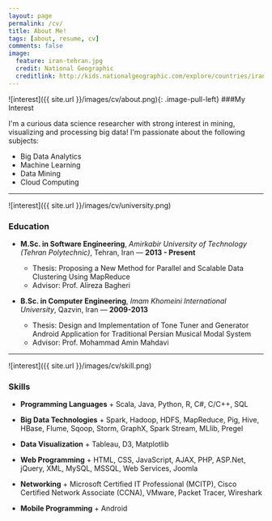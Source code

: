 ```yaml
---
layout: page
permalink: /cv/
title: About Me!
tags: [about, resume, cv]
comments: false
image:
  feature: iran-tehran.jpg
  credit: National Geographic
  creditlink: http://kids.nationalgeographic.com/explore/countries/iran/#iran-tehran.jpg
---
```


![interest]({{ site.url }}/images/cv/about.png){: .image-pull-left} ###My Interest 

I'm a curious data science researcher with strong interest in mining, visualizing and processing big data! I'm passionate about the following subjects:

* Big Data Analytics
* Machine Learning
* Data Mining
* Cloud Computing

---

![interest]({{ site.url }}/images/cv/university.png)

### Education

- **M.Sc. in Software Engineering**, _Amirkabir University of Technology (Tehran Polytechnic)_, Tehran, Iran &mdash; **2013 - Present**
	- Thesis: Proposing a New Method for Parallel and Scalable Data Clustering Using MapReduce
	- Advisor: Prof. Alireza Bagheri

- **B.Sc. in Computer Engineering**, _Imam Khomeini International University_, Qazvin, Iran &mdash; **2009-2013**
	- Thesis: Design and Implementation of Tone Tuner and Generator Android Application for Traditional Persian Musical Modal System
	- Advisor: Prof. Mohammad Amin Mahdavi

---

![interest]({{ site.url }}/images/cv/skill.png)

### Skills

+ **Programming Languages**
		+ Scala, Java, Python, R, C#, C/C++, SQL

+ **Big Data Technologies**
		+ Spark, Hadoop, HDFS, MapReduce, Pig, Hive, HBase, Flume, Sqoop, Storm, GraphX, Spark Stream, MLlib, Pregel

+ **Data Visualization**
		+ Tableau, D3, Matplotlib

+ **Web Programming**
		+ HTML, CSS, JavaScript, AJAX, PHP, ASP.Net, jQuery, XML, MySQL, MSSQL, Web Services, Joomla

+ **Networking**
		+ Microsoft Certified IT Professional (MCITP), Cisco Certified Network Associate (CCNA), VMware, Packet Tracer, Wireshark
	
+ **Mobile Programming**
		+ Android
